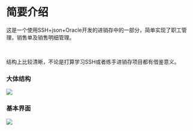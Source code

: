 # 简要介绍
<p>这是一个使用SSH+json+Oracle开发的进销存中的一部分，简单实现了职工管理，销售单及销售明细管理。</p><br>
<p>结构上比较清晰，不论是打算学习SSH或者练手进销存项目都有借鉴意义。</p>
<h3>大体结构</h3>
<img src="https://github.com/guodalin8/SSHERP/blob/master/WebRoot/images/jiegou.png">
<h3>基本界面</h3>
<img src="https://github.com/guodalin8/SSHERP/blob/master/WebRoot/images/yemian.png">
 
